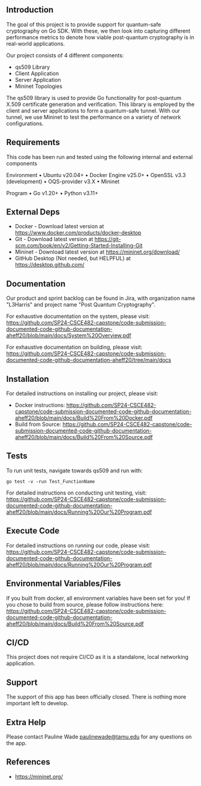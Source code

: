 ## Introduction

The goal of this project is to provide support for quantum-safe cryptography on Go SDK. With these, we then look into capturing different performance metrics to denote how viable post-quantum cryptography is in real-world applications.

Our project consists of 4 different components:
- qs509 Library
- Client Application
- Server Application
- Mininet Topologies

The qs509 library is used to provide Go functionality for post-quantum X.509 certificate generation and verification. This library is employed by the client and server applications to form a quantum-safe tunnel. With our tunnel, we use Mininet to test the performance on a variety of network configurations. 

## Requirements

This code has been run and tested using the following internal and external components

Environment
•	Ubuntu v20.04+
•	Docker Engine v25.0+
•   OpenSSL v3.3 (development)
•   OQS-provider v3.X
•   Mininet

Program
•	Go v1.20+
•	Python v3.11+

## External Deps

- Docker - Download latest version at https://www.docker.com/products/docker-desktop
- Git - Download latest version at https://git-scm.com/book/en/v2/Getting-Started-Installing-Git
- Mininet - Download latest version at https://mininet.org/download/
- GitHub Desktop (Not needed, but HELPFUL) at https://desktop.github.com/

## Documentation

Our product and sprint backlog can be found in Jira, with organization name "L3Harris" and project name "Post Quantum Cryptography".

For exhaustive documentation on the system, please visit: https://github.com/SP24-CSCE482-capstone/code-submission-documented-code-github-documentation-aheff20/blob/main/docs/System%20Overview.pdf

For exhaustive documentation on building, please visit: https://github.com/SP24-CSCE482-capstone/code-submission-documented-code-github-documentation-aheff20/tree/main/docs

## Installation

For detailed instructions on installing our project, please visit: 
- Docker instructions: https://github.com/SP24-CSCE482-capstone/code-submission-documented-code-github-documentation-aheff20/blob/main/docs/Build%20From%20Docker.pdf
- Build from Source: https://github.com/SP24-CSCE482-capstone/code-submission-documented-code-github-documentation-aheff20/blob/main/docs/Build%20From%20Source.pdf

## Tests

To run unit tests, navigate towards qs509 and run with:

`go test -v -run Test_FunctionName`

For detailed instructions on conducting unit testing, visit: https://github.com/SP24-CSCE482-capstone/code-submission-documented-code-github-documentation-aheff20/blob/main/docs/Running%20Our%20Program.pdf

## Execute Code

For detailed instructions on running our code, please visit: https://github.com/SP24-CSCE482-capstone/code-submission-documented-code-github-documentation-aheff20/blob/main/docs/Running%20Our%20Program.pdf

## Environmental Variables/Files

If you built from docker, all environment variables have been set for you! If you chose to build from source, please follow instructions here: https://github.com/SP24-CSCE482-capstone/code-submission-documented-code-github-documentation-aheff20/blob/main/docs/Build%20From%20Source.pdf

## CI/CD

This project does not require CI/CD as it is a standalone, local networking application. 

## Support

The support of this app has been officially closed. There is nothing more important left to develop. 

## Extra Help

Please contact Pauline Wade paulinewade@tamu.edu for any questions on the app.

## References ##

- https://mininet.org/